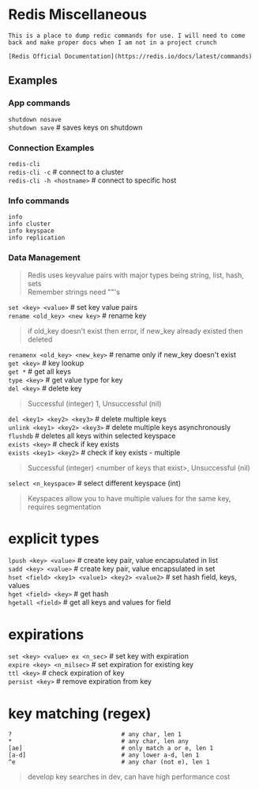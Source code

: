 # Redis Miscellaneous

    This is a place to dump redic commands for use. I will need to come back and make proper docs when I am not in a project crunch
    
    [Redis Official Documentation](https://redis.io/docs/latest/commands)
    
## Examples


### App commands

`shutdown nosave`  
`shutdown save`                 # saves keys on shutdown  


### Connection Examples 

`redis-cli`  
`redis-cli -c`                  # connect to a cluster  
`redis-cli -h <hostname>`       # connect to specific host  


### Info commands  

`info`  
`info cluster`  
`info keyspace`   
`info replication`  

    
### Data Management  

> Redis uses keyvalue pairs with major types being string, list, hash, sets  
> Remember strings need ""'s  

`set <key> <value>`             # set key value pairs  
`rename <old_key> <new key>`    # rename key  
> if old_key doesn't exist then error, if new_key already existed then deleted  

`renamenx <old_key> <new_key>`  # rename only if new_key doesn't exist  
`get <key>`                     # key lookup   
`get *`                         # get all keys  
`type <key>`                    # get value type for key  
`del <key>`                     # delete key  
> Successful (integer) 1, Unsuccessful (nil)    

`del <key1> <key2> <key3>`      # delete multiple keys  
`unlink <key1> <key2> <key3>`   # delete multiple keys asynchronously  
`flushdb`                       # deletes all keys within selected keyspace  
`exists <key>`                  # check if key exists  
`exists <key1> <key2>`          # check if key exists - multiple  
> Successful (integer) \<number of keys that exist\>, Unsuccessful (nil)  

`select <n_keyspace>`           # select different keyspace (int)  
> Keyspaces allow you to have multiple values for the same key, requires segmentation   

# explicit types  
`lpush <key> <value>`           # create key pair, value encapsulated in list  
`sadd <key> <value>`            # create key pair, value encapsulated in set  
`hset <field> <key1> <value1> <key2> <value2>` # set hash field, keys, values  
`hget <field> <key>`            # get hash      
`hgetall <field>`               # get all keys and values for field  


# expirations  
`set <key> <value> ex <n_sec>`  # set key with expiration  
`expire <key> <n_milsec>`       # set expiration for existing key  
`ttl <key>`                     # check expiration of key  
`persist <key>`                 # remove expiration from key  

# key matching (regex)  
    ?                               # any char, len 1  
    *                               # any char, len any  
    [ae]                            # only match a or e, len 1   
    [a-d]                           # any lower a-d, len 1  
    ^e                              # any char (not e), len 1  
> develop key searches in dev, can have high performance cost  
